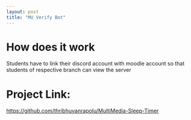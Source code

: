 ```yaml
---
layout: post
title: "MU Verify Bot"
---
```

# How does it work
Students have to link their discord account with moodle account so that students of respective branch can view the server

# Project Link:
<https://github.com/thribhuvanrapolu/MultiMedia-Sleep-Timer>